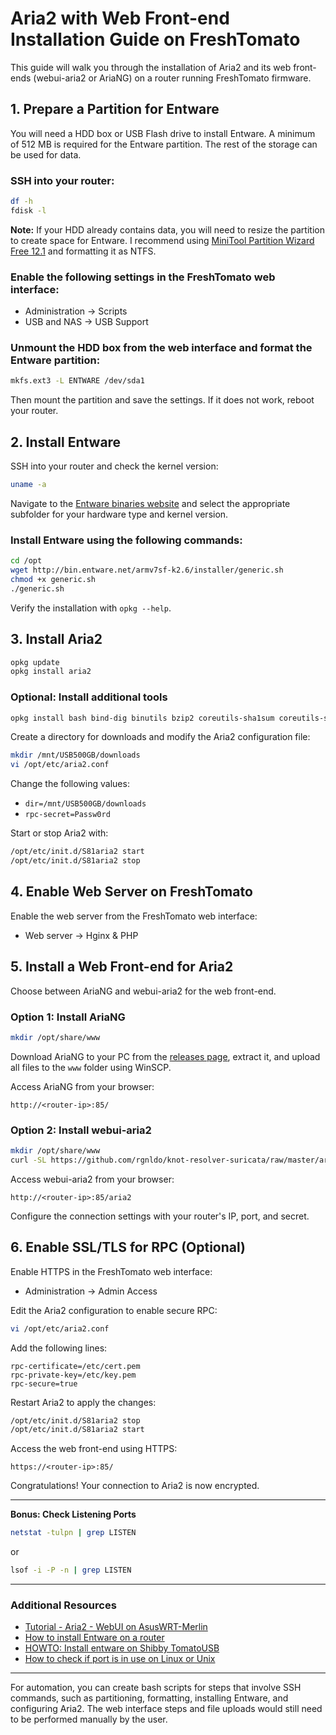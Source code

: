 # Aria2 with Web Front-end Installation Guide on FreshTomato

This guide will walk you through the installation of Aria2 and its web front-ends (webui-aria2 or AriaNG) on a router running FreshTomato firmware.

## 1. Prepare a Partition for Entware

You will need a HDD box or USB Flash drive to install Entware. A minimum of 512 MB is required for the Entware partition. The rest of the storage can be used for data.

### SSH into your router:

```bash
df -h
fdisk -l
```

**Note:** If your HDD already contains data, you will need to resize the partition to create space for Entware. I recommend using [MiniTool Partition Wizard Free 12.1](https://cdn2.minitool.com/?p=pw&e=pw-free) and formatting it as NTFS.

### Enable the following settings in the FreshTomato web interface:

- Administration -> Scripts
- USB and NAS -> USB Support

### Unmount the HDD box from the web interface and format the Entware partition:

```bash
mkfs.ext3 -L ENTWARE /dev/sda1
```

Then mount the partition and save the settings. If it does not work, reboot your router.

## 2. Install Entware

SSH into your router and check the kernel version:

```bash
uname -a
```

Navigate to the [Entware binaries website](http://bin.entware.net/) and select the appropriate subfolder for your hardware type and kernel version.

### Install Entware using the following commands:

```bash
cd /opt
wget http://bin.entware.net/armv7sf-k2.6/installer/generic.sh
chmod +x generic.sh
./generic.sh
```

Verify the installation with `opkg --help`.

## 3. Install Aria2

```bash
opkg update
opkg install aria2
```

### Optional: Install additional tools

```bash
opkg install bash bind-dig binutils bzip2 coreutils-sha1sum coreutils-sort curl diffutils file gawk gdb hdparm less lsof objdump patch perl rsync sed strace tar tcpdump vim vim-runtime wget unzip unrar
```

Create a directory for downloads and modify the Aria2 configuration file:

```bash
mkdir /mnt/USB500GB/downloads
vi /opt/etc/aria2.conf
```

Change the following values:

- `dir=/mnt/USB500GB/downloads`
- `rpc-secret=Passw0rd`

Start or stop Aria2 with:

```bash
/opt/etc/init.d/S81aria2 start
/opt/etc/init.d/S81aria2 stop
```

## 4. Enable Web Server on FreshTomato

Enable the web server from the FreshTomato web interface:

- Web server -> Hginx & PHP

## 5. Install a Web Front-end for Aria2

Choose between AriaNG and webui-aria2 for the web front-end.

### Option 1: Install AriaNG

```bash
mkdir /opt/share/www
```

Download AriaNG to your PC from the [releases page](https://github.com/mayswind/AriaNg/releases), extract it, and upload all files to the `www` folder using WinSCP.

Access AriaNG from your browser:

```
http://<router-ip>:85/
```

### Option 2: Install webui-aria2

```bash
mkdir /opt/share/www
curl -SL https://github.com/rgnldo/knot-resolver-suricata/raw/master/aria2_ui.tar.gz | tar -zxC /opt/share/www
```

Access webui-aria2 from your browser:

```
http://<router-ip>:85/aria2
```

Configure the connection settings with your router's IP, port, and secret.

## 6. Enable SSL/TLS for RPC (Optional)

Enable HTTPS in the FreshTomato web interface:

- Administration -> Admin Access

Edit the Aria2 configuration to enable secure RPC:

```bash
vi /opt/etc/aria2.conf
```

Add the following lines:

```
rpc-certificate=/etc/cert.pem
rpc-private-key=/etc/key.pem
rpc-secure=true
```

Restart Aria2 to apply the changes:

```bash
/opt/etc/init.d/S81aria2 stop
/opt/etc/init.d/S81aria2 start
```

Access the web front-end using HTTPS:

```
https://<router-ip>:85/
```

Congratulations! Your connection to Aria2 is now encrypted.

---

**Bonus: Check Listening Ports**

```bash
netstat -tulpn | grep LISTEN
```

or

```bash
lsof -i -P -n | grep LISTEN
```

---

### Additional Resources

- [Tutorial - Aria2 - WebUI on AsusWRT-Merlin](https://www.snbforums.com/threads/aria2-webui-on-asuswrt-merlin.63290/)
- [How to install Entware on a router](http://www.giuseppeparrello.it/en/net_router_install_entware.php)
- [HOWTO: Install entware on Shibby TomatoUSB](https://gist.github.com/dferg/833aade513965d78b43d)
- [How to check if port is in use on Linux or Unix](https://www.cyberciti.biz/faq/unix-linux-check-if-port-is-in-use-command/)

---

For automation, you can create bash scripts for steps that involve SSH commands, such as partitioning, formatting, installing Entware, and configuring Aria2. The web interface steps and file uploads would still need to be performed manually by the user.
